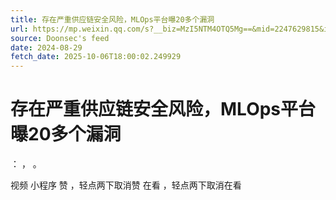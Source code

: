 ```yaml
---
title: 存在严重供应链安全风险，MLOps平台曝20多个漏洞
url: https://mp.weixin.qq.com/s?__biz=MzI5NTM4OTQ5Mg==&mid=2247629815&idx=5&sn=440972b460d87abd170607134cc5f8ef
source: Doonsec's feed
date: 2024-08-29
fetch_date: 2025-10-06T18:00:02.249929
---
```


# 存在严重供应链安全风险，MLOps平台曝20多个漏洞

：
，
。

视频
小程序
赞
，轻点两下取消赞
在看
，轻点两下取消在看